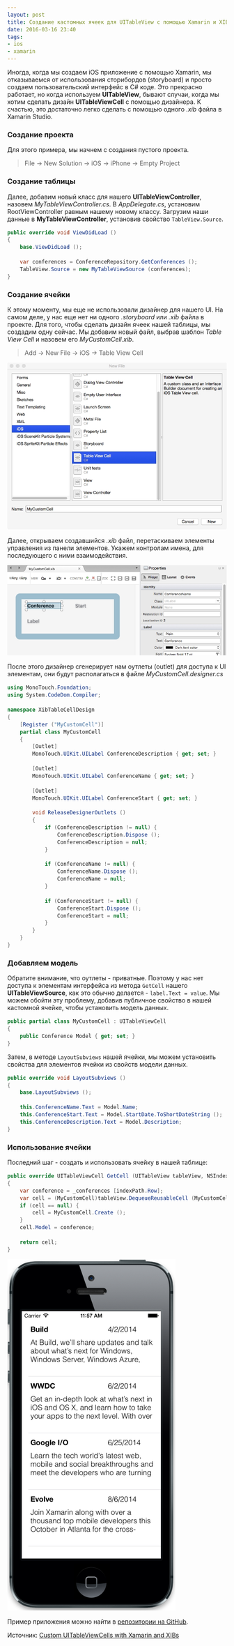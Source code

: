 ```yaml
---
layout: post
title: Создание кастомных ячеек для UITableView с помощью Xamarin и XIB
date: 2016-03-16 23:40
tags:
- ios
- xamarin
---
```


Иногда, когда мы создаем iOS приложение с помощью Xamarin, мы отказываемся от использования сторибордов (storyboard) и просто создаем пользовательский интерфейс в C# коде. Это прекрасно работает, но когда используем **UITableView**, бывают случаи, когда мы хотим сделать дизайн **UITableViewCell** с помощью дизайнера. К счастью, это достаточно легко сделать с помощью одного *.xib* файла в Xamarin Studio.

###  Создание проекта

Для этого примера, мы начнем с создания пустого проекта.

> File -> New Solution -> iOS -> iPhone -> Empty Project

### Создание таблицы

Далее, добавим новый класс для нашего **UITableViewController**, назовем *MyTableViewController.cs*. В *AppDelegate.cs*, установим RootViewController равным нашему новому классу. Загрузим наши данные в **MyTableViewController**, установив свойство `TableView.Source`.

```csharp
public override void ViewDidLoad ()
{
	base.ViewDidLoad ();

	var conferences = ConferenceRepository.GetConferences ();
	TableView.Source = new MyTableViewSource (conferences);
}
```

### Создание ячейки

К этому моменту, мы еще не использовали дизайнер для нашего UI. На самом деле, у нас еще нет ни одного  *.storyboard* или *.xib* файла в проекте. Для того, чтобы сделать дизайн ячеек нашей таблицы, мы создадим одну сейчас. Мы добавим новый файл, выбрав шаблон *Table View Cell* и назовем его *MyCustomCell.xib*.

> Add -> New File -> iOS -> Table View Cell

![Создание xib файла](https://raw.githubusercontent.com/wcoder/blog/master/uitableviewcells-xamarin-xibs/Untitled.jpg)

Далее, открываем создавшийся *.xib* файл, перетаскиваем элементы управления из панели элементов. Укажем контролам имена, для последующего с ними взаимодействия.

![Дизайн ячейки в Xamarin Studio](https://raw.githubusercontent.com/wcoder/blog/master/uitableviewcells-xamarin-xibs/Untitled2.jpg)

После этого дизайнер сгенерирует нам оутлеты (outlet) для доступа к UI элементам, они будут располагаться в файле *MyCustomCell.designer.cs*

```csharp
using MonoTouch.Foundation;
using System.CodeDom.Compiler;

namespace XibTableCellDesign
{
	[Register ("MyCustomCell")]
	partial class MyCustomCell
	{
		[Outlet]
		MonoTouch.UIKit.UILabel ConferenceDescription { get; set; }

		[Outlet]
		MonoTouch.UIKit.UILabel ConferenceName { get; set; }

		[Outlet]
		MonoTouch.UIKit.UILabel ConferenceStart { get; set; }

		void ReleaseDesignerOutlets ()
		{
			if (ConferenceDescription != null) {
				ConferenceDescription.Dispose ();
				ConferenceDescription = null;
			}

			if (ConferenceName != null) {
				ConferenceName.Dispose ();
				ConferenceName = null;
			}

			if (ConferenceStart != null) {
				ConferenceStart.Dispose ();
				ConferenceStart = null;
			}
		}
	}
}
```

### Добавляем модель

Обратите внимание, что оутлеты - приватные. Поэтому у нас нет доступа к элементам интерфейса из метода `GetCell` нашего **UITableViewSource**, как это обычно делается - `label.Text = value`. Мы можем обойти эту проблему,  добавив публичное свойство в нашей кастомной ячейке, чтобы установить модель данных.

```csharp
public partial class MyCustomCell : UITableViewCell
{
	public Conference Model { get; set; }
}
```

Затем, в методе `LayoutSubviews` нашей ячейки, мы можем установить свойства для элементов ячейки из свойств модели данных.

```csharp
public override void LayoutSubviews ()
{
	base.LayoutSubviews ();

	this.ConferenceName.Text = Model.Name;
	this.ConferenceStart.Text = Model.StartDate.ToShortDateString ();
	this.ConferenceDescription.Text = Model.Description;
}
```

### Использование ячейки

Последний шаг - создать и использовать ячейку в нашей таблице:

```csharp
public override UITableViewCell GetCell (UITableView tableView, NSIndexPath indexPath)
{
	var conference = _conferences [indexPath.Row];
	var cell = (MyCustomCell)tableView.DequeueReusableCell (MyCustomCell.Key);
	if (cell == null) {
		cell = MyCustomCell.Create ();
	}
	cell.Model = conference;

	return cell;
}
```

![результат](https://raw.githubusercontent.com/wcoder/blog/master/uitableviewcells-xamarin-xibs/CustomTableViewCells-1.png)

Пример приложения можно найти в [репозитории на GitHub](https://github.com/RobGibbens/XibTableCellDesign).

Источник: [Custom UITableViewCells with Xamarin and XIBs](http://arteksoftware.com/custom-uitableviewcells-with-xamarin-and-xibs/)
